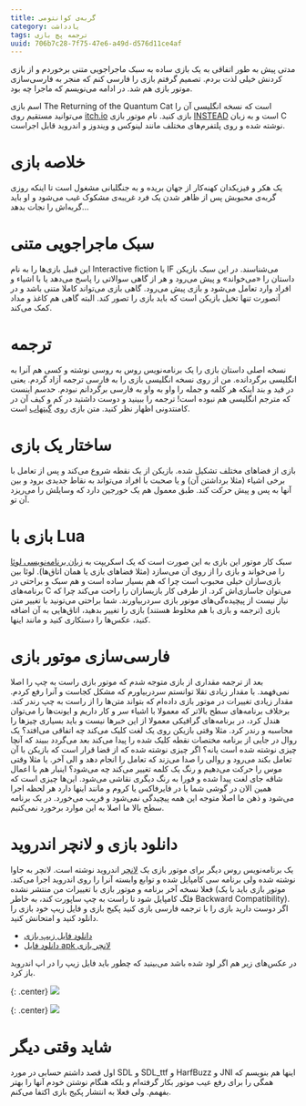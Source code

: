 ```yaml
---
title: گربه‌ی کوانتومی
category: یادداشت
tags: ترجمه پچ بازی
uuid: 706b7c28-7f75-47e6-a49d-d576d11ce4af
---
```

مدتی پیش به طور اتفاقی به یک بازی ساده به سبک ماجراجویی متنی برخوردم و از بازی کردنش خیلی لذت بردم. تصمیم گرفتم بازی را فارسی کنم که منجر به فارسی‌سازی موتور بازی هم شد. در ادامه می‌نویسم که ماجرا چه بود.

اسم بازی The Returning of the Quantum Cat است که نسخه انگلیسی آن را می‌توانید مستقیم روی [itch.io] بازی کنید. نام موتور بازی [INSTEAD] است و به زبان C نوشته شده و روی پلتفرم‌های مختلف مانند لینوکس و ویندوز و اندروید قابل اجراست.

# خلاصه بازی
یک هکر و فیزیکدان کهنه‌کار از جهان بریده و به جنگلبانی مشغول است تا اینکه روزی گربه‌ی محبوبش پس از ظاهر شدن یک فرد غریبه‌ی مشکوک غیب می‌شود و او باید گربه‌اش را نجات بدهد...


# سبک ماجراجویی متنی
این قبیل بازی‌ها را به نام Interactive fiction یا IF می‌شناسند. در این سبک بازیکن داستان را «می‌خواند» و پیش می‌رود و هر از گاهی سوالاتی را پاسخ می‌دهد یا با اشیاء و افراد وارد تعامل می‌شود و بازی پیش می‌رود. گاهی بازی می‌تواند کاملا متنی باشد و در آنصورت تنها تخیل بازیکن است که باید بازی را تصور کند. البته گاهی هم کاغذ و مداد کمک می‌کند.

# ترجمه
نسخه اصلی داستان بازی را یک برنامه‌نویس روس به روسی نوشته و کسی هم آنرا به انگلیسی برگردانده. من از روی نسخه انگلیسی بازی را به فارسی ترجمه آزاد گردم. یعنی در قید و بند اینکه هر کلمه و جمله را واو به واو به فارسی برگردانم نبودم. حدسم اینست که مترجم انگلیسی هم نبوده است! ترجمه را ببینید و دوست داشتید در کم و کیف آن در کامنتدونی اظهار نظر کنید. متن بازی روی [گیتهاب] است.

# ساختار یک بازی
بازی از فضاهای مختلف تشکیل شده. بازیکن از یک نقطه شروع می‌کند و پس از تعامل با برخی اشیاء‌ (مثلا برداشتن آن) و یا صحبت با افراد می‌تواند به نقاط جدیدی برود و بین آنها به پس و پیش حرکت کند. طبق معمول هم یک خورجین دارد که وسایلش را می‌ریزد آن تو.

# بازی با Lua
سبک کار موتور این بازی به این صورت است که یک اسکریپت به [زبان برنامه‌نویسی لوئا] را می‌خواند و بازی را از روی آن می‌سازد (مثلا فضاهای بازی یا همان اتاق‌ها). لوئا بین بازی‌سازان خیلی محبوب است چرا که هم بسیار ساده است و هم سبک و براحتی در برنامه‌های C می‌توان جاسازی‌اش کرد. از طرفی کار بازیسازان را راحت می‌کند چرا که نیاز نیست از پیچیده‌گی‌های موتور بازی سردربیاورند. شما براحتی می‌تونید با تغییر متن بازی (ترجمه و بازی با هم مخلوط هستند) بازی را تغییر بدهید، اتاق‌هایی به آن اضافه کنید، عکس‌ها را دستکاری کنید و مانند اینها.

# فارسی‌سازی موتور بازی
بعد از ترجمه مقداری از بازی متوجه شدم که موتور بازی راست به چپ را اصلا نمی‌فهمد. با مقدار زیادی تقلا توانستم سردربیاورم که مشکل کجاست و آنرا رفع کردم. مقدار زیادی تغییرات در موتور بازی داده‌ام که بتواند متن‌ها را از راست به چپ رندر کند. برخلاف برنامه‌های سطح بالاتر که معمولا با اشیاء سر و کار داریم و ایونت‌ها را می‌توان هندل کرد، در برنامه‌های گرافیکی معمولا از این خبرها نیست و باید بسیاری چیزها را محاسبه و رندر کرد. مثلا وقتی بازیکن روی یک لغت کلیک می‌کند چه اتفاقی می‌افتد؟ یک روال در جایی از برنامه مختصات نقطه کلیک شده را پیدا می‌کند بعد می‌گردد ببیند که آنچا چیزی نوشته شده است یانه؟ اگر چیزی نوشته شده که از قضا قرار است که بازیکن با آن تعامل بکند می‌رود و روالی را صدا می‌زند که تعامل را انجام دهد و الی آخر. یا مثلا وقتی موس را حرکت می‌دهیم و رنگ یک کلمه تغییر می‌کند چه می‌شود؟ اینبار هم با اعمال شاقه جای لغت پیدا شده و فورا به رنگ دیگری نقاشی می‌شود. این‌ها چیزی است که همین الان در گوشی شما یا در فایرفاکس یا کروم و مانند اینها دارد هر لحظه اجرا می‌شود و ذهن ما اصلا متوجه این همه پیچیدگی نمی‌شود و فریب می‌خورد. در یک برنامه سطح بالا ما اصلا به این موارد برخورد نمی‌کنیم.

# دانلود بازی و لانچر اندروید
یک برنامه‌نویس روس دیگر برای موتور بازی یک [لانچر] اندروید نوشته است. لانچر به جاوا نوشته شده ولی برنامه سی کامپایل شده و توابع وابسته آنرا را روی اندروید اجرا می‌کند. فعلا نسخه آخر برنامه و موتور بازی با تغییرات من منتشر نشده (موتور بازی باید با یک فلگ کامپایل شود تا راست به چپ ساپورت کند، به خاطر Backward Compatibility). اگر دوست دارید بازی را با ترجمه فارسی بازی کنید پکیج بازی و فایل زیپ خود بازی را دانلود کنید و امتحانش کنید.

- [دانلود فایل زیپ بازی]
- [دانلود فایل apk لانچر بازی]

در عکس‌های زیر هم اگر لود شده باشد می‌بینید که چطور باید فایل زیپ را در اپ اندروید باز کرد.

{: .center}
![](assets/pimg/qcat1.png)

{: .center}
![](assets/pimg/qcat2.png)
 
# شاید وقتی دیگر
اول قصد داشتم حسابی در مورد SDL و SDL_ttf و HarfBuzz و JNI اینها هم بنویسم که همگی را برای رفع عیب موتور بکار گرفته‌ام و بلکه هنگام نوشتن خودم آنها را بهتر بفهمم. ولی فعلا به انتشار پکیج بازی اکتفا می‌کنم.

[itch.io]: https://instead.itch.io/quantumcat
[INSTEAD]: http://instead3.syscall.ru/en/
[گیتهاب]: https://github.com/mehdisadeghi/returning-the-quantum-cat/
[زبان برنامه‌نویسی لوئا]: http://tylerneylon.com/a/learn-lua/
[لانچر]: https://github.com/btimofeev/instead-launcher-android/
[دانلود فایل زیپ بازی]: assets/instead-cat-fa.zip
[دانلود فایل apk لانچر بازی]: assets/instead-launcher.apk

